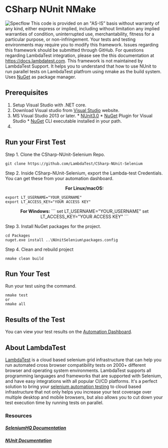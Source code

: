 # CSharp NUnit NMake
![Specflow](https://opengraph.githubassets.com/1f2ceb37da0b837d247679d6ee9dfb1f7018416e5b5e6ce9bc8d96a49e1ae283/LambdaTest/CSharp-NUnit-Selenium)
This code is provided on an "AS-IS” basis without warranty of any kind, 
either express or implied, including without limitation any implied warranties of condition, 
uninterrupted use, merchantability, fitness for a particular purpose, or non-infringement.
Your tests and testing environments may require you to modify this framework. 
Issues regarding this framework should be submitted through GitHub.
For questions regarding LambdaTest integration, please see the this documentation at https://docs.lambdatest.com. 
This framework is not maintained by LambdaTest Support.
It helps you to understand that how to use NUnit to run parallel tests on LambdaTest platfrom 
using nmake as the build system. Uses [NuGet](http://docs.nuget.org/) as package manager.

## Prerequisites
1. Setup Visual Studio with .NET core. 
2. Download Visual studio from [Visual Studio](https://visualstudio.microsoft.com/downloads/) website. 
3. MS Visual Studio 2013 or later.
        * [NUnit3.0](https://www.nunit.org/)
        * [NuGet](https://dist.nuget.org/index.html) Plugin for Visual Studio
        * [NuGet](https://dist.nuget.org/index.html) CLI executable installed in your path.
4. 

## Run your First Test
Step 1. Clone the CSharp-NUnit-Selenium Repo.
```
git clone https://github.com/LambdaTest/CSharp-NUnit-Selenium
```

Step 2. Inside CSharp-NUnit-Selenium, export the Lambda-test Credentials. You can get these from your automation dashboard.

<p align="center">
   <b>For Linux/macOS:</b>
   
```
export LT_USERNAME="YOUR_USERNAME"
export LT_ACCESS_KEY="YOUR ACCESS KEY"
```

<p align="center">
   <b>For Windows:</b>
```
set LT_USERNAME="YOUR_USERNAME"
set LT_ACCESS_KEY="YOUR ACCESS KEY"
```

Step 3. Install NuGet packages for the project.
```
cd Packages
nuget.exe install ..\NUnitSelenium\packages.config
```
Step 4. Clean and rebuild project
```
nmake clean build
```

## Run Your Test
Run your test using the command.
```
nmake test
or
nmake all
``` 

## Results of the Test
You can view your test results on the [Automation Dashboard](https://automation.lambdatest.com/).

## About LambdaTest

[LambdaTest](https://www.lambdatest.com/) is a cloud based selenium grid infrastructure that can help you run automated cross browser compatibility tests on 2000+ different browser and operating system environments. LambdaTest supports all programming languages and frameworks that are supported with Selenium, and have easy integrations with all popular CI/CD platforms. It's a perfect solution to bring your [selenium automation testing](https://www.lambdatest.com/selenium-automation) to cloud based infrastructure that not only helps you increase your test coverage over multiple desktop and mobile browsers, but also allows you to cut down your test execution time by running tests on parallel.

### Resources

##### [SeleniumHQ Documentation](http://www.seleniumhq.org/docs/)

##### [NUnit Documentation](https://github.com/nunit/nunit/wiki)

